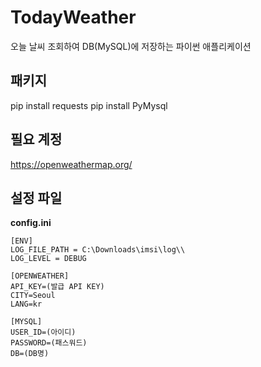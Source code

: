 
# TodayWeather
오늘 날씨 조회하여 DB(MySQL)에 저장하는 파이썬 애플리케이션

## 패키지
pip install requests
pip install PyMysql

## 필요 계정
https://openweathermap.org/


## 설정 파일
**config.ini**
```
[ENV]
LOG_FILE_PATH = C:\Downloads\imsi\log\\
LOG_LEVEL = DEBUG

[OPENWEATHER]
API_KEY=(발급 API KEY)
CITY=Seoul
LANG=kr

[MYSQL]
USER_ID=(아이디)
PASSWORD=(패스워드)
DB=(DB명)
```

